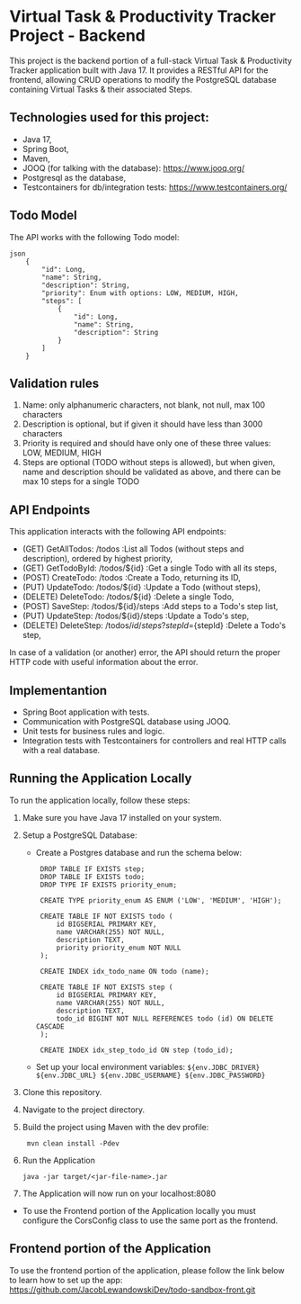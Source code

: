 # Virtual Task & Productivity Tracker Project - Backend

This project is the backend portion of a full-stack Virtual Task & Productivity Tracker application built with Java 17. It provides a RESTful API for the frontend, allowing CRUD operations to modify the PostgreSQL database containing Virtual Tasks & their associated Steps.

## Technologies used for this project:
* Java 17,
* Spring Boot,
* Maven,
* JOOQ (for talking with the database): https://www.jooq.org/
* Postgresql as the database,
* Testcontainers for db/integration tests: https://www.testcontainers.org/

## Todo Model

The API works with the following Todo model:

    json
        {
            "id": Long,
            "name": String,
            "description": String,
            "priority": Enum with options: LOW, MEDIUM, HIGH,
            "steps": [
                {
                    "id": Long,
                    "name": String,
                    "description": String
                }
            ]
        }
    

## Validation rules
1. Name: only alphanumeric characters, not blank, not null, max 100 characters
2. Description is optional, but if given it should have less than 3000 characters
3. Priority is required and should have only one of these three values: LOW, MEDIUM, HIGH
4. Steps are optional (TODO without steps is allowed), but when given, name and description should be validated as above, and there can be max 10 steps for a single TODO

## API Endpoints
This application interacts with the following API endpoints:
* (GET) GetAllTodos: /todos                                   :List all Todos (without steps and description), ordered by highest priority, 
* (GET) GetTodoById: /todos/${id}                             :Get a single Todo with all its steps,
* (POST) CreateTodo: /todos                                   :Create a Todo, returning its ID, 
* (PUT) UpdateTodo: /todos/${id}                              :Update a Todo (without steps),
* (DELETE) DeleteTodo: /todos/${id}                           :Delete a single Todo, 
* (POST) SaveStep: /todos/${id}/steps                         :Add steps to a Todo's step list, 
* (PUT) UpdateStep: /todos/${id}/steps                        :Update a Todo's step, 
* (DELETE) DeleteStep: /todos/${id}/steps?stepId=${stepId}    :Delete a Todo's step,

In case of a validation (or another) error, the API should return the proper HTTP code with useful information about the error.

## Implementantion

* Spring Boot application with tests.
* Communication with PostgreSQL database using JOOQ.
* Unit tests for business rules and logic.
* Integration tests with Testcontainers for controllers and real HTTP calls with a real database.

## Running the Application Locally
To run the application locally, follow these steps:
1. Make sure you have Java 17 installed on your system.

2. Setup a PostgreSQL Database:
     * Create a Postgres database and run the schema below:
       ```
        DROP TABLE IF EXISTS step;
        DROP TABLE IF EXISTS todo;
        DROP TYPE IF EXISTS priority_enum;
        
        CREATE TYPE priority_enum AS ENUM ('LOW', 'MEDIUM', 'HIGH');
        
        CREATE TABLE IF NOT EXISTS todo (
            id BIGSERIAL PRIMARY KEY,
            name VARCHAR(255) NOT NULL,
            description TEXT,
            priority priority_enum NOT NULL
        );
        
        CREATE INDEX idx_todo_name ON todo (name);
        
        CREATE TABLE IF NOT EXISTS step (
            id BIGSERIAL PRIMARY KEY,
            name VARCHAR(255) NOT NULL,
            description TEXT,
            todo_id BIGINT NOT NULL REFERENCES todo (id) ON DELETE CASCADE
        );
        
        CREATE INDEX idx_step_todo_id ON step (todo_id);
       ```
    * Set up your local environment variables:
          ```
            ${env.JDBC_DRIVER}
            ${env.JDBC_URL}
            ${env.JDBC_USERNAME}
            ${env.JDBC_PASSWORD}
          ```
          
3. Clone this repository.
4. Navigate to the project directory.
5. Build the project using Maven with the dev profile:
   ```
    mvn clean install -Pdev
   ```
6. Run the Application
    ```
    java -jar target/<jar-file-name>.jar
    ```
7. The Application will now run on your localhost:8080
* To use the Frontend portion of the Application locally you must configure the CorsConfig class to use the same port as the frontend.

## Frontend portion of the Application
To use the frontend portion of the application, please follow the link below to learn how to set up the app:
https://github.com/JacobLewandowskiDev/todo-sandbox-front.git


